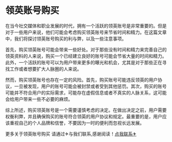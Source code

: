 # 领英账号购买

在当今社交媒体和职业发展的时代，拥有一个活跃的领英账号是非常重要的。但是对于一些用户来说，他们可能会考虑购买领英账号来节省时间和精力。在这篇文章中，我们将探讨领英账号购买的利与弊，以及一些注意事项。

首先，购买领英账号可能会带来一些好处。对于那些没有时间和精力来完善自己的领英资料的人来说，购买一个已经建立良好的账号可能会节省大量的时间和精力。此外，一个活跃的账号可以为用户带来更多的曝光和机会，尤其是对于那些正在寻找工作或者想要扩大人脉圈的人来说。

然而，购买领英账号也存在一定的风险。首先，购买账号可能违反领英的用户协议，一旦被发现，用户的账号可能会被封禁或者受到其他惩罚。其次，购买的账号可能并不符合用户的实际需求，可能存在虚假信息或者不真实的人脉关系，这可能会给用户带来一些不必要的麻烦。

综上所述，购买领英账号是一个需要谨慎考虑的决定。在做出决定之前，用户需要权衡利弊，并且确保购买的账号符合领英的用户协议和规定。最重要的是，用户应该重视自己的个人品牌和信誉，不要因为一时的便利而忽视长远发展。

更多关于领英账号购买 请通过✈与我们联系,感谢阅读！[点我联系✈](https://qa.G208.com)